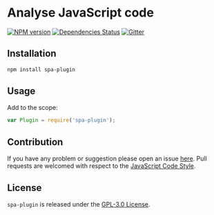 Analyse JavaScript code
=======================

[![NPM version](https://img.shields.io/npm/v/spa-plugin.svg?style=flat-square)](https://www.npmjs.com/package/spa-plugin)
[![Dependencies Status](https://img.shields.io/david/spasdk/plugin.svg?style=flat-square)](https://david-dm.org/spasdk/plugin)
[![Gitter](https://img.shields.io/badge/gitter-join%20chat-blue.svg?style=flat-square)](https://gitter.im/DarkPark/spasdk)


## Installation ##

```bash
npm install spa-plugin
```


## Usage ##

Add to the scope:

```js
var Plugin = require('spa-plugin');
```


## Contribution ##

If you have any problem or suggestion please open an issue [here](https://github.com/spasdk/plugin/issues).
Pull requests are welcomed with respect to the [JavaScript Code Style](https://github.com/DarkPark/jscs).


## License ##

`spa-plugin` is released under the [GPL-3.0 License](http://opensource.org/licenses/GPL-3.0).
